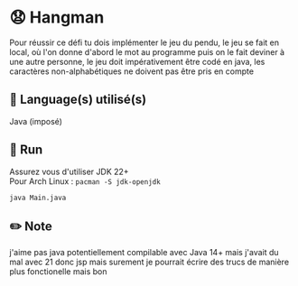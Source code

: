 # 😧 Hangman
Pour réussir ce défi tu dois implémenter le jeu du pendu, le jeu se fait en local, où l'on donne d'abord le mot au programme puis on le fait deviner à une autre personne, le jeu doit impérativement être codé en java, les caractères non-alphabétiques ne doivent pas être pris en compte

## 💾 Language(s) utilisé(s)
Java (imposé)

## 🏃 Run
Assurez vous d'utiliser JDK 22+ \
Pour Arch Linux : `pacman -S jdk-openjdk`
```
java Main.java
```

## ✏️ Note
j'aime pas java
potentiellement compilable avec Java 14+ mais j'avait du mal avec 21 donc jsp mais surement
je pourrait écrire des trucs de manière plus fonctionelle mais bon 